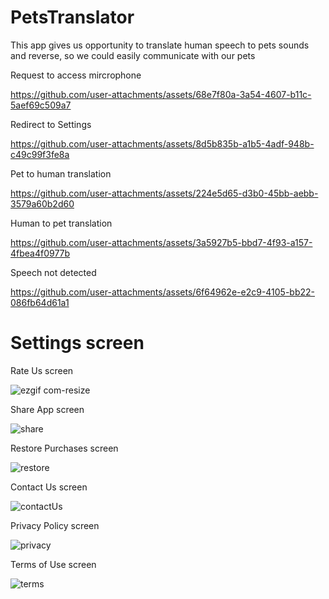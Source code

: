 # PetsTranslator

This app gives us opportunity to translate human speech to pets sounds and reverse, so we could easily communicate with our pets

Request to access mircrophone

https://github.com/user-attachments/assets/68e7f80a-3a54-4607-b11c-5aef69c509a7

Redirect to Settings

https://github.com/user-attachments/assets/8d5b835b-a1b5-4adf-948b-c49c99f3fe8a

Pet to human translation

https://github.com/user-attachments/assets/224e5d65-d3b0-45bb-aebb-3579a60b2d60

Human to pet translation

https://github.com/user-attachments/assets/3a5927b5-bbd7-4f93-a157-4fbea4f0977b

Speech not detected

https://github.com/user-attachments/assets/6f64962e-e2c9-4105-bb22-086fb64d61a1


# Settings screen

Rate Us screen

![ezgif com-resize](https://github.com/user-attachments/assets/dc954bba-35d0-46ba-af8f-c34a120509db)

Share App screen

![share](https://github.com/user-attachments/assets/5b7f18f3-7838-483f-85fd-754e72e4c89e)

Restore Purchases screen

![restore](https://github.com/user-attachments/assets/c6faf4ce-6bc0-4ce8-8d03-785605f83bd8)

Contact Us screen

![contactUs](https://github.com/user-attachments/assets/c0ef47ff-edbe-4484-ac91-6fbca73da7ca)


Privacy Policy screen

![privacy](https://github.com/user-attachments/assets/0c1bcbc1-81b9-4153-a3f8-9ab33a518ce8)


Terms of Use screen

![terms](https://github.com/user-attachments/assets/7bb278ab-aad6-4fcd-ab0c-12a3f9493d85)



